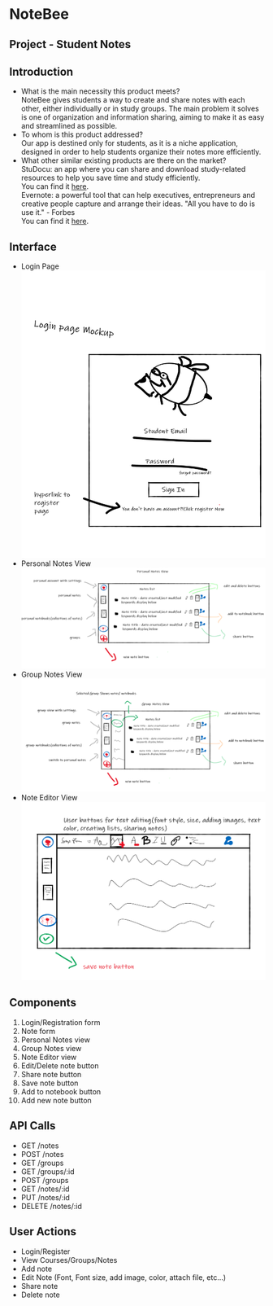 # NoteBee
## Project - Student Notes
## Introduction
- What is the main necessity this product meets? <br />
NoteBee gives students a way to create and share notes with each other, either individually or in study groups. The main problem it solves is one of organization and information sharing, aiming to make it as easy and streamlined as possible.
- To whom is this product addressed? <br />
Our app is destined only for students, as it is a niche application, designed in order to help students organize their notes more efficiently.
- What other similar existing products are there on the market? <br />
StuDocu: an app where you can share and download study-related resources to help you save time and study efficiently. <br />
You can find it [here](https://www.studocu.com/). <br />
Evernote: a powerful tool that can help executives, entrepreneurs and creative people capture and arrange their ideas. "All you have to do is use it." - Forbes <br />
You can find it [here](https://evernote.com/). <br />
## Interface
- Login Page <br />
![alt text](docs/img/mockup_1.jpg "Login Page")
- Personal Notes View <br />
![alt text](docs/img/mockup_2.jpg "Personal Notes View")
- Group Notes View <br />
![alt text](docs/img/mockup_3.jpg "Group Notes View")
- Note Editor View <br />
![alt text](docs/img/mockup_4.jpg "Note Editor View")
## Components
1. Login/Registration form
2. Note form
3. Personal Notes view
4. Group Notes view
5. Note Editor view
6. Edit/Delete note button
7. Share note button
8. Save note button
9. Add to notebook button
10. Add new note button
## API Calls
- GET /notes
- POST /notes
- GET /groups
- GET /groups/:id
- POST /groups
- GET /notes/:id
- PUT /notes/:id
- DELETE /notes/:id
## User Actions
- Login/Register
- View Courses/Groups/Notes
- Add note
- Edit Note (Font, Font size, add image, color, attach file, etc…)
- Share note
- Delete note

